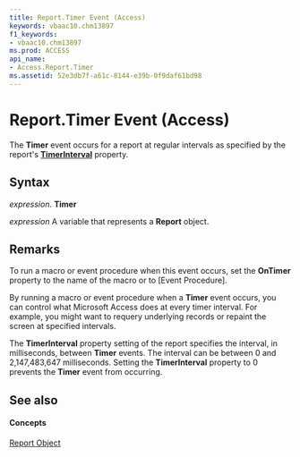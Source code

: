 ```yaml
---
title: Report.Timer Event (Access)
keywords: vbaac10.chm13897
f1_keywords:
- vbaac10.chm13897
ms.prod: ACCESS
api_name:
- Access.Report.Timer
ms.assetid: 52e3db7f-a61c-8144-e39b-0f9daf61bd98
---
```



# Report.Timer Event (Access)

The  **Timer** event occurs for a report at regular intervals as specified by the report's **[TimerInterval](report-timerinterval-property-access.md)** property.


## Syntax

 _expression_. **Timer**

 _expression_ A variable that represents a **Report** object.


## Remarks

To run a macro or event procedure when this event occurs, set the  **OnTimer** property to the name of the macro or to [Event Procedure].

By running a macro or event procedure when a  **Timer** event occurs, you can control what Microsoft Access does at every timer interval. For example, you might want to requery underlying records or repaint the screen at specified intervals.

The  **TimerInterval** property setting of the report specifies the interval, in milliseconds, between **Timer** events. The interval can be between 0 and 2,147,483,647 milliseconds. Setting the **TimerInterval** property to 0 prevents the **Timer** event from occurring.


## See also


#### Concepts


[Report Object](report-object-access.md)

